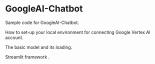 # GoogleAI-Chatbot
Sample code for GoogleAI-Chatbot.

How to set-up your local environment for connecting Google Vertex AI account.

The basic model and its loading.

Streamlit framework .
